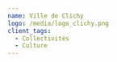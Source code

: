 ```yaml
---
name: Ville de Clichy
logo: /media/logo_clichy.png
client_tags:
  - Collectivités
  - Culture
---
```

